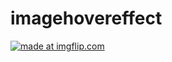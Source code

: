 # imagehovereffect

<a href="https://imgflip.com/gif/3by9v7"><img src="https://i.imgflip.com/3by9v7.gif" title="made at imgflip.com"/></a>
